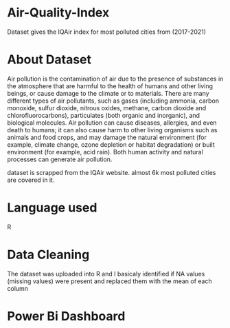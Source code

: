 # Air-Quality-Index
Dataset gives the IQAir index for most polluted cities from (2017-2021)
# About Dataset
Air pollution is the contamination of air due to the presence of substances in the atmosphere that are harmful to the health of humans and other living beings, or cause damage to the climate or to materials. There are many different types of air pollutants, such as gases (including ammonia, carbon monoxide, sulfur dioxide, nitrous oxides, methane, carbon dioxide and chlorofluorocarbons), particulates (both organic and inorganic), and biological molecules. Air pollution can cause diseases, allergies, and even death to humans; it can also cause harm to other living organisms such as animals and food crops, and may damage the natural environment (for example, climate change, ozone depletion or habitat degradation) or built environment (for example, acid rain). Both human activity and natural processes can generate air pollution.

dataset is scrapped from the IQAir website.
almost 6k most polluted cities are covered in it.
# Language used
R
# Data Cleaning
The dataset was uploaded into R and I basicaly identified if NA values (missing values) were present and replaced them with the mean of each column
# Power Bi Dashboard
